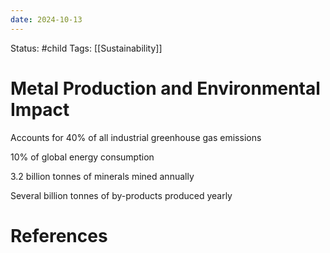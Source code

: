 ```yaml
---
date: 2024-10-13
---
```


Status: #child 
Tags: [[Sustainability]]
# Metal Production and Environmental Impact
Accounts for 40% of all industrial greenhouse gas emissions

10% of global energy consumption

3.2 billion tonnes of minerals mined annually

Several billion tonnes of by-products produced yearly
# References